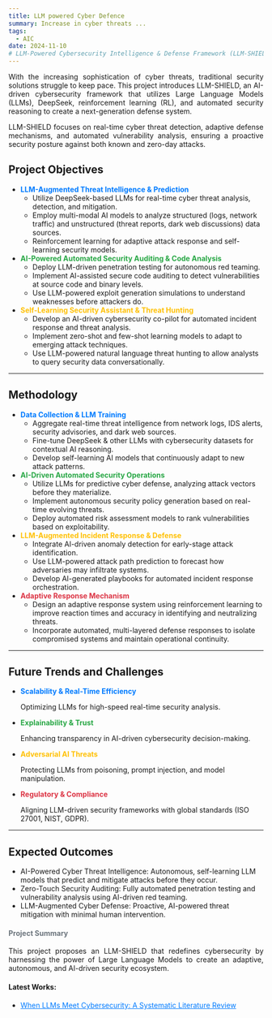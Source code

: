 ```yaml
---
title: LLM powered Cyber Defence
summary: Increase in cyber threats ...
tags:
  - AIC
date: 2024-11-10
# LLM-Powered Cybersecurity Intelligence & Defense Framework (LLM-SHIELD)
---
```


<div class="research-section">
    <div style="text-align: justify;">
        <p>With the increasing sophistication of cyber threats, traditional security solutions struggle to keep pace. This project introduces LLM-SHIELD, an AI-driven cybersecurity framework that utilizes Large Language Models (LLMs), DeepSeek, reinforcement learning (RL), and automated security reasoning to create a next-generation defense system.</p>
        <p> LLM-SHIELD focuses on real-time cyber threat detection, adaptive defense mechanisms, and automated vulnerability analysis, ensuring a proactive security posture against both known and zero-day attacks.</p>
</div>

<!--more-->

## Project Objectives

<ul class="project-steps">
    <li><strong style="color: #007BFF;">LLM-Augmented Threat Intelligence & Prediction</strong>
        <ul class="sub-steps">
            <li>Utilize DeepSeek-based LLMs for real-time cyber threat analysis, detection, and mitigation.</li>
            <li>Employ multi-modal AI models to analyze structured (logs, network traffic) and unstructured (threat reports, dark web discussions) data sources.</li>
            <li>Reinforcement learning for adaptive attack response and self-learning security models.</li>
        </ul>
    </li>
    <li><strong style="color: #28A745;">AI-Powered Automated Security Auditing & Code Analysis</strong>
        <ul class="sub-steps">
            <li>Deploy LLM-driven penetration testing for autonomous red teaming.</li>
            <li>Implement AI-assisted secure code auditing to detect vulnerabilities at source code and binary levels.</li>
            <li>Use LLM-powered exploit generation simulations to understand weaknesses before attackers do.</li>
        </ul>
    </li>
     <li><strong style="color: #FFC107;">Self-Learning Security Assistant & Threat Hunting</strong>
        <ul class="sub-steps">
            <li>Develop an AI-driven cybersecurity co-pilot for automated incident response and threat analysis.</li>
            <li>Implement zero-shot and few-shot learning models to adapt to emerging attack techniques.</li>
            <li>Use LLM-powered natural language threat hunting to allow analysts to query security data conversationally.</li>
        </ul>
    </li>
</ul>

---

## Methodology

<ul class="project-steps">
    <li><strong style="color: #007BFF;">Data Collection & LLM Training</strong>
        <ul class="sub-steps">
            <li>Aggregate real-time threat intelligence from network logs, IDS alerts, security advisories, and dark web sources.</li>
            <li>Fine-tune DeepSeek & other LLMs with cybersecurity datasets for contextual AI reasoning.</li>
            <li>Develop self-learning AI models that continuously adapt to new attack patterns.</li>
        </ul>
    </li>
    <li><strong style="color: #28A745;">AI-Driven Automated Security Operations</strong>
        <ul class="sub-steps">
            <li>Utilize LLMs for predictive cyber defense, analyzing attack vectors before they materialize.</li>
            <li>Implement autonomous security policy generation based on real-time evolving threats.</li>
            <li>Deploy automated risk assessment models to rank vulnerabilities based on exploitability.</li>
        </ul>
    </li>
    <li><strong style="color: #FFC107;">LLM-Augmented Incident Response & Defense</strong>
        <ul class="sub-steps">
            <li>Integrate AI-driven anomaly detection for early-stage attack identification.</li>
            <li>Use LLM-powered attack path prediction to forecast how adversaries may infiltrate systems.</li>
            <li>Develop AI-generated playbooks for automated incident response orchestration.</li>
        </ul>
    </li>
    <li><strong style="color: #DC3545;">Adaptive Response Mechanism</strong>
        <ul class="sub-steps">
            <li>Design an adaptive response system using reinforcement learning to improve reaction times and accuracy in identifying and neutralizing threats.</li>
            <li>Incorporate automated, multi-layered defense responses to isolate compromised systems and maintain operational continuity.</li>
        </ul>
    </li>
</ul>

---

## Future Trends and Challenges

<ul class="project-steps">
    <li><strong style="color: #007BFF;">Scalability & Real-Time Efficiency</strong>
        <p>Optimizing LLMs for high-speed real-time security analysis.</p>
    </li>
    <li><strong style="color: #28A745;">Explainability & Trust</strong>
        <p>Enhancing transparency in AI-driven cybersecurity decision-making.</p>
    </li>
    <li><strong style="color: #FFC107;">Adversarial AI Threats</strong>
        <p>Protecting LLMs from poisoning, prompt injection, and model manipulation.</p>
    </li>
    <li><strong style="color: #DC3545;">Regulatory & Compliance</strong>
        <p>Aligning LLM-driven security frameworks with global standards (ISO 27001, NIST, GDPR).</p>
    </li>
    </li>
</ul>

---

## Expected Outcomes

<ul class="skills-list">
    <li><span class="skill-name">AI-Powered Cyber Threat Intelligence:</span> Autonomous, self-learning LLM models that predict and mitigate attacks before they occur.</li>
    <li><span class="skill-name">Zero-Touch Security Auditing:</span> Fully automated penetration testing and vulnerability analysis using AI-driven red teaming.</li>
    <li><span class="skill-name">LLM-Augmented Cyber Defense:</span> Proactive, AI-powered threat mitigation with minimal human intervention.</li>
</ul>

<div style="text-align: justify;">
    <h4 style="color: #6C757D;">Project Summary</h4>
    <p>This project proposes an LLM-SHIELD that redefines cybersecurity by harnessing the power of Large Language Models to create an adaptive, autonomous, and AI-driven security ecosystem.</p>
</div>
</div>


<div style="margin-top: 20px;">
    <h4>Latest Works:</h4>
    <ul>
        <li><a href="https://github.com/tmylla/Awesome-LLM4Cybersecurity" target="_blank" style="color: #007BFF;">When LLMs Meet Cybersecurity: A Systematic Literature Review</a></li>
</div>

<!--more-->